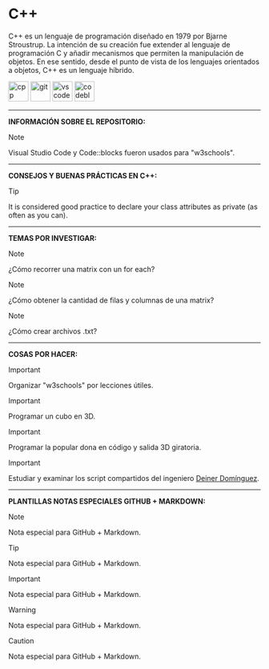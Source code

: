 # C++

C++ es un lenguaje de programación diseñado en 1979 por Bjarne Stroustrup. La intención de su creación fue extender al lenguaje de programación C y añadir mecanismos que permiten la manipulación de objetos. En ese sentido, desde el punto de vista de los lenguajes orientados a objetos, C++ es un lenguaje híbrido.

<img src="https://raw.githubusercontent.com/isocpp/logos/master/cpp_logo.svg" alt="cpp" width="40" height="40"/> <img src="https://git-scm.com/images/logos/downloads/Git-Icon-1788C.svg" alt="git" width="40" height="40"/> <img src="https://code.visualstudio.com/assets/images/code-stable.png" alt="vscode" width="40" height="40"/>
<img src="https://upload.wikimedia.org/wikipedia/commons/4/4b/Codeblocks_logo.png" alt="codeblocks" width="40" height="40"/>

---

**INFORMACIÓN SOBRE EL REPOSITORIO:**

> [!NOTE]
> Visual Studio Code y Code::blocks fueron usados para "w3schools".

---

**CONSEJOS Y BUENAS PRÁCTICAS EN C++:**

> [!TIP]
> It is considered good practice to declare your class attributes as private (as often as you can).

---

**TEMAS POR INVESTIGAR:**

> [!NOTE]
> ¿Cómo recorrer una matrix con un for each?

> [!NOTE]
> ¿Cómo obtener la cantidad de filas y columnas de una matrix?

> [!NOTE]
> ¿Cómo crear archivos .txt?

---

**COSAS POR HACER:**

> [!IMPORTANT]
> Organizar "w3schools" por lecciones útiles.

> [!IMPORTANT]
> Programar un cubo en 3D.

> [!IMPORTANT]
> Programar la popular dona en código y salida 3D giratoria.

> [!IMPORTANT]
> Estudiar y examinar los script compartidos del ingeniero <a href="https://github.com/deinerdb">Deiner Domínguez</a>.

---

**PLANTILLAS NOTAS ESPECIALES GITHUB + MARKDOWN:**

> [!NOTE]
> Nota especial para GitHub + Markdown.

> [!TIP]
> Nota especial para GitHub + Markdown.

> [!IMPORTANT]
> Nota especial para GitHub + Markdown.

> [!WARNING]
> Nota especial para GitHub + Markdown.

> [!CAUTION]
> Nota especial para GitHub + Markdown.
